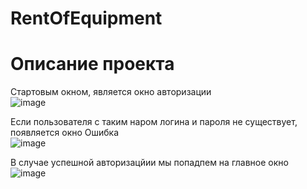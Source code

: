 # RentOfEquipment
<h1>Описание проекта</h1>

Стартовым окном, является окно авторизации <br>
![image](https://user-images.githubusercontent.com/56836526/155678701-05f05f2a-ad38-44f1-86cb-dd107011641f.png)<br>

Если пользователя с таким наром логина и пароля не существует, появляется окно Ошибка<br>
![image](https://user-images.githubusercontent.com/56836526/155679111-87414b77-6b9e-42fc-bbb9-7a645d25cd91.png)<br>

В случае успешной авторизацйии мы попадпем на главное окно <br>
![image](https://user-images.githubusercontent.com/56836526/155678759-2d5fcf60-5bed-48c8-a249-3b989a41cb2e.png)<br>
